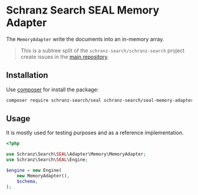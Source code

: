 # Schranz Search SEAL Memory Adapter

The `MemoryAdapter` write the documents into an in-memory array.

> This is a subtree split of the `schranz-search/schranz-search` project create issues in the [main repository](https://github.com/schranz-search/schranz-search).

## Installation

Use [composer](https://getcomposer.org/) for install the package:

```bash
composer require schranz-search/seal schranz-search/seal-memory-adapter
```

## Usage

It is mostly used for testing purposes and as a reference implementation.

```php
<?php

use Schranz\Search\SEAL\Adapter\Memory\MemoryAdapter;
use Schranz\Search\SEAL\Engine;

$engine = new Engine(
    new MemoryAdapter(),
    $schema,
);
```

